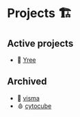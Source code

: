 # Projects 🏗️

## Active projects

- 🌳 [Yree](https://yree.io)

## Archived

- 📐 [visma](visma)
- 🩸 [cytocube](cytocube)
